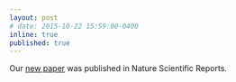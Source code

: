 ```yaml
---
layout: post
# date: 2015-10-22 15:59:00-0400
inline: true
published: true
---
```


Our [new paper](https://www.nature.com/articles/s41598-020-66709-z) was
published in Nature Scientific Reports.


